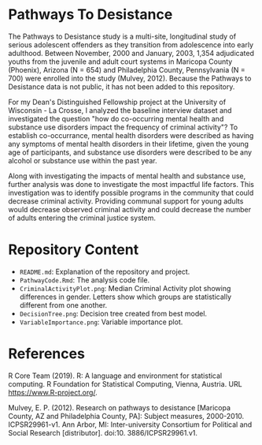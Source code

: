 # Pathways To Desistance

The Pathways to Desistance study is a multi-site, longitudinal study of serious adolescent offenders as they transition from adolescence into early adulthood. Between November, 2000 and January, 2003, 1,354 adjudicated youths from the juvenile and adult court systems in Maricopa County (Phoenix), Arizona (N = 654) and Philadelphia County, Pennsylvania (N = 700) were enrolled into the study (Mulvey, 2012). Because the Pathways to Desistance data is not public, it has not been added to this repository. 

For my Dean's Distinguished Fellowship project at the University of Wisconsin - La Crosse, I analyzed the baseline interview dataset and investigated the question "how do co-occurring mental health and substance use disorders impact the frequency of criminal activity"? To establish co-occurrance, mental health disorders were described as having any symptoms of mental health disorders in their lifetime, given the young age of participants, and substance use disorders were described to be any alcohol or substance use within the past year. 

Along with investigating the impacts of mental health and substance use, further analysis was done to investigate the most impactful life factors. This investigation was to identify possible programs in the community that could decrease criminal activity. Providing communal support for young adults would decrease observed criminal activity and could decrease the number of adults entering the criminal justice system.



# Repository Content
- `README.md`: Explanation of the repository and project.
- `PathwayCode.Rmd`: The analysis code file.
- `CriminalActivityPlot.png`: Median Criminal Activity plot showing differences in gender. Letters show which groups are statistically different from one another.
- `DecisionTree.png`: Decision tree created from best model.
- `VariableImportance.png`: Variable importance plot.

# References

R Core Team (2019). R: A language and environment for statistical computing. R Foundation for Statistical Computing, Vienna, Austria. URL https://www.R-project.org/.

Mulvey, E. P. (2012). Research on pathways to desistance [Maricopa County, AZ and Philadelphia County, PA]: Subject measures, 2000-2010. ICPSR29961-v1. Ann Arbor, MI: Inter-university Consortium for Political and Social Research [distributor]. doi:10. 3886/ICPSR29961.v1.




